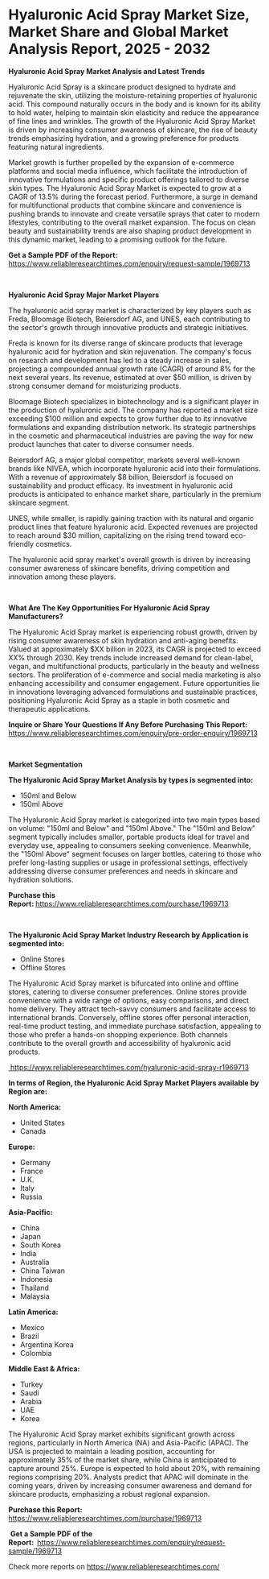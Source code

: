 <p><h1>Hyaluronic Acid Spray Market Size, Market Share and Global Market Analysis Report, 2025 - 2032</h1></p><p><strong>Hyaluronic Acid Spray Market Analysis and Latest Trends</strong></p>
<p><p>Hyaluronic Acid Spray is a skincare product designed to hydrate and rejuvenate the skin, utilizing the moisture-retaining properties of hyaluronic acid. This compound naturally occurs in the body and is known for its ability to hold water, helping to maintain skin elasticity and reduce the appearance of fine lines and wrinkles. The growth of the Hyaluronic Acid Spray Market is driven by increasing consumer awareness of skincare, the rise of beauty trends emphasizing hydration, and a growing preference for products featuring natural ingredients.</p><p>Market growth is further propelled by the expansion of e-commerce platforms and social media influence, which facilitate the introduction of innovative formulations and specific product offerings tailored to diverse skin types. The Hyaluronic Acid Spray Market is expected to grow at a CAGR of 13.5% during the forecast period. Furthermore, a surge in demand for multifunctional products that combine skincare and convenience is pushing brands to innovate and create versatile sprays that cater to modern lifestyles, contributing to the overall market expansion. The focus on clean beauty and sustainability trends are also shaping product development in this dynamic market, leading to a promising outlook for the future.</p></p>
<p><strong>Get a Sample PDF of the Report:&nbsp;</strong> <a href="https://www.reliableresearchtimes.com/enquiry/request-sample/1969713?utm_campaign=2123&utm_medium=2&utm_source=Github&utm_content=ia&utm_term=08022025&utm_id=hyaluronic-acid-spray">https://www.reliableresearchtimes.com/enquiry/request-sample/1969713</a></p>
<p>&nbsp;</p>
<p><strong>Hyaluronic Acid Spray Major Market Players</strong></p>
<p><p>The hyaluronic acid spray market is characterized by key players such as Freda, Bloomage Biotech, Beiersdorf AG, and UNES, each contributing to the sector's growth through innovative products and strategic initiatives.</p><p>Freda is known for its diverse range of skincare products that leverage hyaluronic acid for hydration and skin rejuvenation. The company's focus on research and development has led to a steady increase in sales, projecting a compounded annual growth rate (CAGR) of around 8% for the next several years. Its revenue, estimated at over $50 million, is driven by strong consumer demand for moisturizing products.</p><p>Bloomage Biotech specializes in biotechnology and is a significant player in the production of hyaluronic acid. The company has reported a market size exceeding $100 million and expects to grow further due to its innovative formulations and expanding distribution network. Its strategic partnerships in the cosmetic and pharmaceutical industries are paving the way for new product launches that cater to diverse consumer needs.</p><p>Beiersdorf AG, a major global competitor, markets several well-known brands like NIVEA, which incorporate hyaluronic acid into their formulations. With a revenue of approximately $8 billion, Beiersdorf is focused on sustainability and product efficacy. Its investment in hyaluronic acid products is anticipated to enhance market share, particularly in the premium skincare segment.</p><p>UNES, while smaller, is rapidly gaining traction with its natural and organic product lines that feature hyaluronic acid. Expected revenues are projected to reach around $30 million, capitalizing on the rising trend toward eco-friendly cosmetics.</p><p>The hyaluronic acid spray market's overall growth is driven by increasing consumer awareness of skincare benefits, driving competition and innovation among these players.</p></p>
<p>&nbsp;</p>
<p><strong>What Are The Key Opportunities For Hyaluronic Acid Spray Manufacturers?</strong></p>
<p><p>The Hyaluronic Acid Spray market is experiencing robust growth, driven by rising consumer awareness of skin hydration and anti-aging benefits. Valued at approximately $XX billion in 2023, its CAGR is projected to exceed XX% through 2030. Key trends include increased demand for clean-label, vegan, and multifunctional products, particularly in the beauty and wellness sectors. The proliferation of e-commerce and social media marketing is also enhancing accessibility and consumer engagement. Future opportunities lie in innovations leveraging advanced formulations and sustainable practices, positioning Hyaluronic Acid Spray as a staple in both cosmetic and therapeutic applications.</p></p>
<p><strong>Inquire or Share Your Questions If Any Before Purchasing This Report:</strong> <a href="https://www.reliableresearchtimes.com/enquiry/pre-order-enquiry/1969713?utm_campaign=2123&utm_medium=2&utm_source=Github&utm_content=ia&utm_term=08022025&utm_id=hyaluronic-acid-spray">https://www.reliableresearchtimes.com/enquiry/pre-order-enquiry/1969713</a></p>
<p>&nbsp;</p>
<p><strong>Market Segmentation</strong></p>
<p><strong>The Hyaluronic Acid Spray Market Analysis by types is segmented into:</strong></p>
<p><ul><li>150ml and Below</li><li>150ml Above</li></ul></p>
<p><p>The Hyaluronic Acid Spray market is categorized into two main types based on volume: "150ml and Below" and "150ml Above." The "150ml and Below" segment typically includes smaller, portable products ideal for travel and everyday use, appealing to consumers seeking convenience. Meanwhile, the "150ml Above" segment focuses on larger bottles, catering to those who prefer long-lasting supplies or usage in professional settings, effectively addressing diverse consumer preferences and needs in skincare and hydration solutions.</p></p>
<p><strong>Purchase this Report:&nbsp;</strong><a href="https://www.reliableresearchtimes.com/purchase/1969713?utm_campaign=2123&utm_medium=2&utm_source=Github&utm_content=ia&utm_term=08022025&utm_id=hyaluronic-acid-spray">https://www.reliableresearchtimes.com/purchase/1969713</a></p>
<p>&nbsp;</p>
<p><strong>The Hyaluronic Acid Spray Market Industry Research by Application is segmented into:</strong></p>
<p><ul><li>Online Stores</li><li>Offline Stores</li></ul></p>
<p><p>The Hyaluronic Acid Spray market is bifurcated into online and offline stores, catering to diverse consumer preferences. Online stores provide convenience with a wide range of options, easy comparisons, and direct home delivery. They attract tech-savvy consumers and facilitate access to international brands. Conversely, offline stores offer personal interaction, real-time product testing, and immediate purchase satisfaction, appealing to those who prefer a hands-on shopping experience. Both channels contribute to the overall growth and accessibility of hyaluronic acid products.</p></p>
<p><a href="https://www.reliableresearchtimes.com/hyaluronic-acid-spray-r1969713?utm_campaign=2123&utm_medium=2&utm_source=Github&utm_content=ia&utm_term=08022025&utm_id=hyaluronic-acid-spray">&nbsp;https://www.reliableresearchtimes.com/hyaluronic-acid-spray-r1969713</a></p>
<p><strong>In terms of Region, the Hyaluronic Acid Spray Market Players available by Region are:</strong></p>
<p>
    <p> <strong> North America: </strong>
        <ul>
            <li>United States</li>
            <li>Canada</li>
        </ul>
        </p> 
    <p> <strong> Europe: </strong>
        <ul>
            <li>Germany</li>
            <li>France</li>
            <li>U.K.</li>
            <li>Italy</li>
            <li>Russia</li>
        </ul>
        </p> 
    <p> <strong> Asia-Pacific: </strong>
        <ul>
            <li>China</li>
            <li>Japan</li>
            <li>South Korea</li>
            <li>India</li>
            <li>Australia</li>
            <li>China Taiwan</li>
            <li>Indonesia</li>
            <li>Thailand</li>
            <li>Malaysia</li>
        </ul>
        </p> 
    <p> <strong> Latin America: </strong>
        <ul>
            <li>Mexico</li>
            <li>Brazil</li>
            <li>Argentina Korea</li>
            <li>Colombia</li>
        </ul>
        </p> 
    <p> <strong> Middle East & Africa: </strong>
        <ul>
            <li>Turkey</li>
            <li>Saudi</li>
            <li>Arabia</li>
            <li>UAE</li>
            <li>Korea</li>
        </ul>
    </p>
    </p>
<p><p>The Hyaluronic Acid Spray market exhibits significant growth across regions, particularly in North America (NA) and Asia-Pacific (APAC). The USA is projected to maintain a leading position, accounting for approximately 35% of the market share, while China is anticipated to capture around 25%. Europe is expected to hold about 20%, with remaining regions comprising 20%. Analysts predict that APAC will dominate in the coming years, driven by increasing consumer awareness and demand for skincare products, emphasizing a robust regional expansion.</p></p>
<p><strong>Purchase this Report: </strong><a href="https://www.reliableresearchtimes.com/purchase/1969713?utm_campaign=2123&utm_medium=2&utm_source=Github&utm_content=ia&utm_term=08022025&utm_id=hyaluronic-acid-spray">https://www.reliableresearchtimes.com/purchase/1969713</a></p>
<p>&nbsp;<strong>Get a Sample PDF of the Report:&nbsp;&nbsp;</strong><a href="https://www.reliableresearchtimes.com/enquiry/request-sample/1969713?utm_campaign=2123&utm_medium=2&utm_source=Github&utm_content=ia&utm_term=08022025&utm_id=hyaluronic-acid-spray">https://www.reliableresearchtimes.com/enquiry/request-sample/1969713</a></p>
<p><strong></strong></p>
<p>Check more reports on <a href="https://www.reliableresearchtimes.com/?utm_campaign=2123&utm_medium=2&utm_source=Github&utm_content=ia&utm_term=08022025&utm_id=hyaluronic-acid-spray">https://www.reliableresearchtimes.com/</a></p>